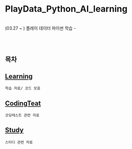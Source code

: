 # PlayData_Python_AI_learning
</br>
 (03.27 ~ )
 플레이 데이터 파이썬 학습
-
 
</br></br>

## 목차

[Learning](./02.learning/)
-
    학습 자료/ 코드 모음

[CodingTeat](https://github.com/parking-place/Coding_Test/)
-
    코딩테스트 관련 자료

[Study](https://github.com/parking-place/Coding_Test/tree/main/Codingtest_Note/Study)
-
    스터디 관련 자료